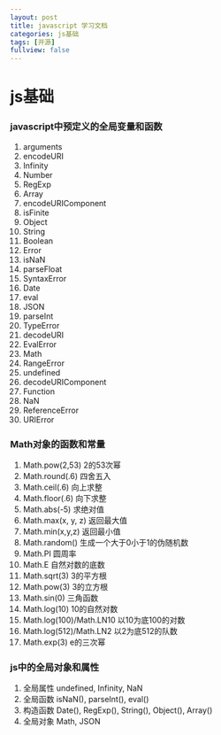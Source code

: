 ```yaml
---
layout: post
title: javascript 学习文档
categories: js基础
tags: [开源]
fullview: false
---
```


# js基础

### javascript中预定义的全局变量和函数
1. arguments
2. encodeURI
3. Infinity
4. Number
5. RegExp
6. Array
7. encodeURIComponent
8. isFinite
9. Object
10. String
11. Boolean
12. Error
13. isNaN
14. parseFloat
15. SyntaxError
16. Date
17. eval
18. JSON
19. parseInt
20. TypeError
21. decodeURI
22. EvalError
23. Math
24. RangeError
25. undefined
26. decodeURIComponent
27. Function
28. NaN
29. ReferenceError
30. URIError

### Math对象的函数和常量
1. Math.pow(2,53) 2的53次幂
2. Math.round(.6) 四舍五入
3. Math.ceil(.6) 向上求整
4. Math.floor(.6) 向下求整
5. Math.abs(-5) 求绝对值
6. Math.max(x, y, z) 返回最大值
7. Math.min(x,y,z) 返回最小值
8. Math.random() 生成一个大于0小于1的伪随机数
9. Math.PI 圆周率
10. Math.E 自然对数的底数
11. Math.sqrt(3) 3的平方根
12. Math.pow(3) 3的立方根
13. Math.sin(0) 三角函数
14. Math.log(10) 10的自然对数
15. Math.log(100)/Math.LN10 以10为底100的对数
16. Math.log(512)/Math.LN2 以2为底512的队数
17. Math.exp(3) e的三次幂

### js中的全局对象和属性
1. 全局属性 undefined, Infinity, NaN
2. 全局函数 isNaN(), parseInt(), eval()
3. 构造函数 Date(), RegExp(), String(), Object(), Array()
4. 全局对象 Math, JSON
